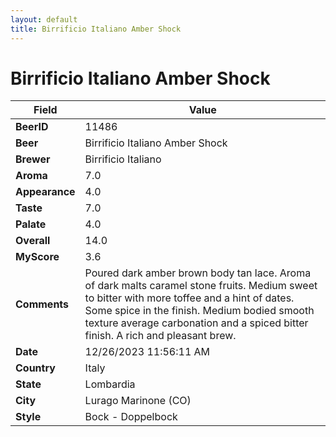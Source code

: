```yaml
---
layout: default
title: Birrificio Italiano Amber Shock
---
```


# Birrificio Italiano Amber Shock

| Field         | Value     |
|---------------|-----------|
| **BeerID** | 11486 |
| **Beer** | Birrificio Italiano Amber Shock |
| **Brewer** | Birrificio Italiano |
| **Aroma** | 7.0 |
| **Appearance** | 4.0 |
| **Taste** | 7.0 |
| **Palate** | 4.0 |
| **Overall** | 14.0 |
| **MyScore** | 3.6 |
| **Comments** | Poured dark amber brown body tan lace. Aroma of dark malts caramel stone fruits. Medium sweet to bitter with more toffee and a hint of dates. Some spice in the finish. Medium bodied smooth texture average carbonation and a spiced bitter finish. A rich and pleasant brew.  |
| **Date** | 12/26/2023 11:56:11 AM |
| **Country** | Italy |
| **State** | Lombardia |
| **City** | Lurago Marinone &#40;CO&#41; |
| **Style** | Bock - Doppelbock |
